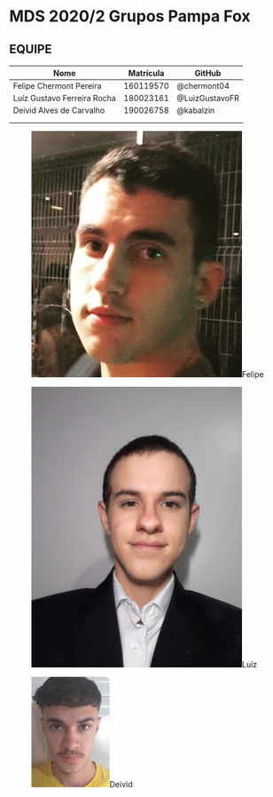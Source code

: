 # MDS 2020/2 Grupos Pampa Fox

## EQUIPE

|Nome|Matrícula|GitHub|
|---|---|---|
|Felipe Chermont Pereira| 160119570|@chermont04|
|Luíz Gustavo Ferreira Rocha| 180023161|@LuizGustavoFR|
|Deivid Alves de Carvalho| 190026758|@kabalzin|
|                       |          |           |
|                       |          |           |


<div class="fotos_div">
<div class="hover11"><figure><img alt="1" src="imgs/Felipe.png"><span>Felipe</span></figure></div>
<div class="foto2"><figure><img alt="foto de luiz" src="imgs/Luiz.jpg" style="width:380px;"><span>Luíz</span></figure></div>
<div class="hover11"><figure><img alt="fotokab" src="imgs/Deivid.png"><span>Deivid</span></figure></div>
</div>
